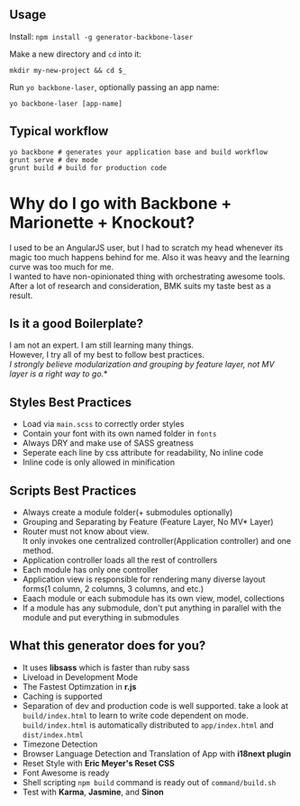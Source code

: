 ## Usage

Install: `npm install -g generator-backbone-laser`

Make a new directory and `cd` into it:
```
mkdir my-new-project && cd $_
```

Run `yo backbone-laser`, optionally passing an app name:
```
yo backbone-laser [app-name]
```

## Typical workflow

```
yo backbone # generates your application base and build workflow
grunt serve # dev mode
grunt build # build for production code
```

# Why do I go with Backbone + Marionette + Knockout?
  I used to be an AngularJS user, but I had to scratch my head whenever its magic too much happens behind for me. Also it was heavy and the learning curve was too much for me.<br/>
  I wanted to have non-opinionated thing with orchestrating awesome tools.
  After a lot of research and consideration, BMK suits my taste best as a result.

## Is it a good Boilerplate?
  I am not an expert. I am still learning many things.<br/>
  However, I try all of my best to follow best practices.<br/>
  **I strongly believe modularization and grouping by feature layer, not MV* layer is a right way to go.**

## Styles Best Practices
  - Load via `main.scss` to correctly order styles
  - Contain your font with its own named folder in `fonts`
  - Always DRY and make use of SASS greatness
  - Seperate each line by css attribute for readability, No inline code
  - Inline code is only allowed in minification

## Scripts Best Practices
  - Always create a module folder(+ submodules optionally)
  - Grouping and Separating by Feature (Feature Layer, No MV* Layer)
  - Router must not know about view.<br/>
    It only invokes one centralized controller(Application controller) and one method.
  - Application controller loads all the rest of controllers
  - Each module has only one controller
  - Application view is responsible for rendering many diverse layout forms(1 column, 2 columns, 3 columns, and etc.)
  - Eaach module or each submodule has its own view, model, collections
  - If a module has any submodule, don't put anything in parallel with the module and put everything in submodules


## What this generator does for you?
- It uses **libsass** which is faster than ruby sass
- Liveload in Development Mode
- The Fastest Optimzation in **r.js**
- Caching is supported
- Separation of dev and production code is well supported.
  take a look at `build/index.html` to learn to write code dependent on mode.
  `build/index.html` is automatically distributed to `app/index.html` and `dist/index.html`
- Timezone Detection
- Browser Language Detection and Translation of App with **i18next plugin**
- Reset Style with **Eric Meyer's Reset CSS**
- Font Awesome is ready
- Shell scripting `npm build` command is ready out of `command/build.sh`
- Test with **Karma**, **Jasmine**, and **Sinon**
